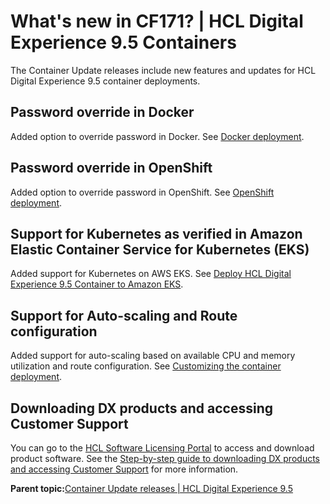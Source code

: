 # What's new in CF171? \| HCL Digital Experience 9.5 Containers

The Container Update releases include new features and updates for HCL Digital Experience 9.5 container deployments.

## Password override in Docker

Added option to override password in Docker. See [Docker deployment](../containerization/docker.md#ul_ljm_44t_bkb).

## Password override in OpenShift

Added option to override password in OpenShift. See [OpenShift deployment](../containerization/openshift.md).

## Support for Kubernetes as verified in Amazon Elastic Container Service for Kubernetes \(EKS\)

Added support for Kubernetes on AWS EKS. See [Deploy HCL Digital Experience 9.5 Container to Amazon EKS](../containerization/kubernetes_eks.md).

## Support for Auto-scaling and Route configuration

Added support for auto-scaling based on available CPU and memory utilization and route configuration. See [Customizing the container deployment](../containerization/customizing_container_deployment.md).

## Downloading DX products and accessing Customer Support

You can go to the [HCL Software Licensing Portal](https://www.hcltech.com/software/support/release) to access and download product software. See the [Step-by-step guide to downloading DX products and accessing Customer Support](https://support.hcltechsw.com/csm?id=kb_article&sysparm_article=KB0077878) for more information.

**Parent topic:**[Container Update releases \| HCL Digital Experience 9.5](../overview/container_update_releases.md)

